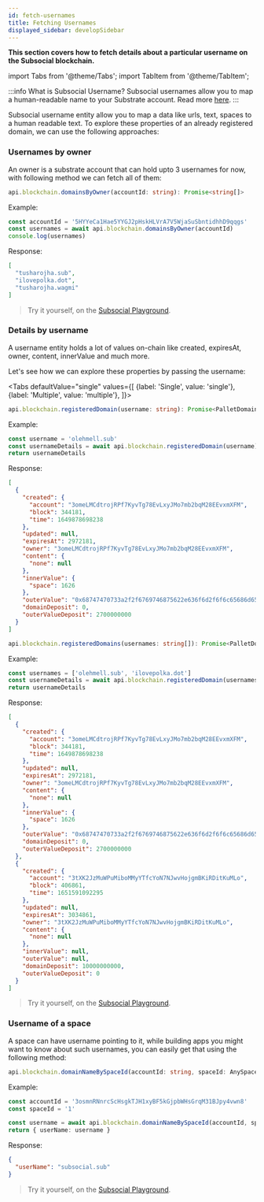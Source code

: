 ```yaml
---
id: fetch-usernames
title: Fetching Usernames
displayed_sidebar: developSidebar
---
```

**This section covers how to fetch details about a particular username on the Subsocial blockchain.**

import Tabs from '@theme/Tabs';
import TabItem from '@theme/TabItem';

:::info What is Subsocial Username?
Subsocial usernames allow you to map a human-readable name to your Substrate account. Read more [here](/docs/tutorials/usernames).
:::

Subsocial username entity allow you to map a data like urls, text, spaces to a human readable text. To explore these properties of an already registered domain, we can use the following approaches:

### Usernames by owner

An owner is a substrate account that can hold upto 3 usernames for now, with following method we can fetch all of them:

```typescript
api.blockchain.domainsByOwner(accountId: string): Promise<string[]>
```

Example:

```typescript
const accountId = '5HYYeCa1Hae5YYGJ2pHskHLVrA7V5WjaSuSbntidhhD9qqgs'
const usernames = await api.blockchain.domainsByOwner(accountId)
console.log(usernames)
```

Response:

```json
[
  "tusharojha.sub",
  "ilovepolka.dot",
  "tusharojha.wagmi"
]
```

> Try it yourself, on the [Subsocial Playground](https://play.subsocial.network/reading-data/domains/by-owner).


### Details by username

A username entity holds a lot of values on-chain like created, expiresAt, owner, content, innerValue and much more.

Let's see how we can explore these properties by passing the username:


<Tabs
defaultValue="single"
values={[
{label: 'Single', value: 'single'},
{label: 'Multiple', value: 'multiple'},
]}>
<TabItem value="single">


```typescript
api.blockchain.registeredDomain(username: string): Promise<PalletDomainsDomainMeta[]>
```

Example:

```typescript
const username = 'olehmell.sub'
const usernameDetails = await api.blockchain.registeredDomain(username)
return usernameDetails
```

Response:

```json
[
  {
    "created": {
      "account": "3omeLMCdtrojRPf7KyvTg78EvLxyJMo7mb2bqM28EEvxmXFM",
      "block": 344181,
      "time": 1649878698238
    },
    "updated": null,
    "expiresAt": 2972181,
    "owner": "3omeLMCdtrojRPf7KyvTg78EvLxyJMo7mb2bqM28EEvxmXFM",
    "content": {
      "none": null
    },
    "innerValue": {
      "space": 1626
    },
    "outerValue": "0x68747470733a2f2f6769746875622e636f6d2f6f6c65686d656c6c",
    "domainDeposit": 0,
    "outerValueDeposit": 2700000000
  }
]
```

  </TabItem>
  <TabItem value="multiple">


```typescript
api.blockchain.registeredDomains(usernames: string[]): Promise<PalletDomainsDomainMeta[]>
```

Example:

```typescript
const usernames = ['olehmell.sub', 'ilovepolka.dot']
const usernameDetails = await api.blockchain.registeredDomain(usernames)
return usernameDetails
```

Response:

```json
[
  {
    "created": {
      "account": "3omeLMCdtrojRPf7KyvTg78EvLxyJMo7mb2bqM28EEvxmXFM",
      "block": 344181,
      "time": 1649878698238
    },
    "updated": null,
    "expiresAt": 2972181,
    "owner": "3omeLMCdtrojRPf7KyvTg78EvLxyJMo7mb2bqM28EEvxmXFM",
    "content": {
      "none": null
    },
    "innerValue": {
      "space": 1626
    },
    "outerValue": "0x68747470733a2f2f6769746875622e636f6d2f6f6c65686d656c6c",
    "domainDeposit": 0,
    "outerValueDeposit": 2700000000
  },
  {
    "created": {
      "account": "3tXK2JzMuWPuMiboMMyYTfcYoN7NJwvHojgmBKiRDitKuMLo",
      "block": 406861,
      "time": 1651591092295
    },
    "updated": null,
    "expiresAt": 3034861,
    "owner": "3tXK2JzMuWPuMiboMMyYTfcYoN7NJwvHojgmBKiRDitKuMLo",
    "content": {
      "none": null
    },
    "innerValue": null,
    "outerValue": null,
    "domainDeposit": 10000000000,
    "outerValueDeposit": 0
  }
]
```

  </TabItem>
</Tabs>


> Try it yourself, on the [Subsocial Playground](https://play.subsocial.network/reading-data/domains/by-name).



### Username of a space

A space can have username pointing to it, while building apps you might want to know about such usernames, you can easily get that using the following method:

```typescript
api.blockchain.domainNameBySpaceId(accountId: string, spaceId: AnySpaceId): Promise<string>
```

Example:

```typescript
const accountId = '3osmnRNnrcScHsgkTJH1xyBF5kGjpbWHsGrqM31BJpy4vwn8'
const spaceId = '1'

const username = await api.blockchain.domainNameBySpaceId(accountId, spaceId)
return { userName: username }
```

Response:

```json
{
  "userName": "subsocial.sub"
}
```

> Try it yourself, on the [Subsocial Playground](https://play.subsocial.network/reading-data/domains/by-space).